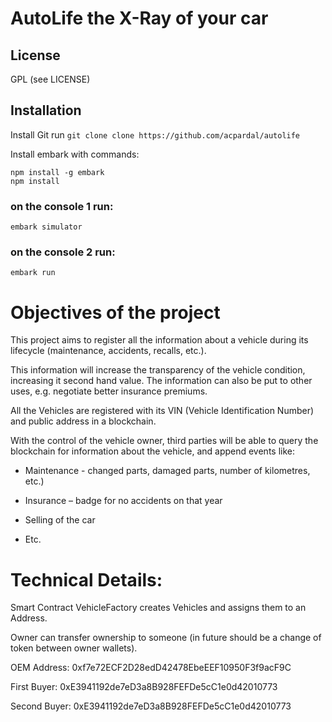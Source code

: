 # AutoLife the X-Ray of your car

## License

GPL (see LICENSE)

## Installation

Install Git 
run `git clone clone https://github.com/acpardal/autolife`

Install embark with commands:
```console
npm install -g embark
npm install
```

### on the console 1 run:

```console
embark simulator
```
### on the console 2 run:

```console
embark run
```
# Objectives of the project

This project aims to register all the information about a vehicle during its lifecycle (maintenance, accidents, recalls, etc.).

This information will increase the transparency of the vehicle condition, increasing it second hand value. The information can also be put to other uses, e.g. negotiate better insurance premiums.

All the Vehicles are registered with its VIN (Vehicle Identification Number) and public address in a blockchain. 

With the control of the vehicle owner, third parties will be able to query the blockchain for information about the vehicle, and append events like:

- Maintenance - changed parts, damaged parts, number of kilometres, etc.)

- Insurance – badge for no accidents on that year

- Selling of the car

- Etc.



# Technical Details:

Smart Contract VehicleFactory creates Vehicles and assigns them to an Address.

Owner can transfer ownership to someone (in future should be a change of token between owner wallets).

OEM Address: 0xf7e72ECF2D28edD42478EbeEEF10950F3f9acF9C

First Buyer: 0xE3941192de7eD3a8B928FEFDe5cC1e0d42010773

Second Buyer: 0xE3941192de7eD3a8B928FEFDe5cC1e0d42010773
